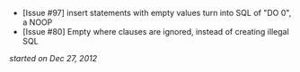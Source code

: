 *   [Issue #97] insert statements with empty values turn into SQL of "DO 0", a NOOP
*   [Issue #80] Empty where clauses are ignored, instead of creating illegal SQL

*started on Dec 27, 2012*

